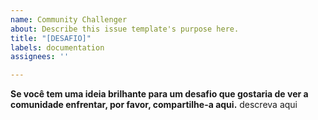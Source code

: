```yaml
---
name: Community Challenger
about: Describe this issue template's purpose here.
title: "[DESAFIO]"
labels: documentation
assignees: ''

---
```


**Se você tem uma ideia brilhante para um desafio que gostaria de ver a comunidade enfrentar, por favor, compartilhe-a aqui.**
descreva aqui
